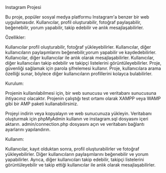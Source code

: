 Instagram Projesi

Bu proje, popüler sosyal medya platformu Instagram'a benzer bir web uygulamasıdır. Kullanıcılar, profil oluşturabilir, fotoğraf paylaşabilir, beğenebilir, yorum yapabilir, takip edebilir ve anlık mesajlaşabilirler.

Özellikler:

Kullanıcılar profil oluşturabilir, fotoğraf yükleyebilirler.
Kullanıcılar, diğer kullanıcıların paylaşımlarını beğenebilir,yorum yapabilir ve kaydedebilirler.
Kullanıcılar, diğer kullanıcılar ile anlık olarak mesajlaşabilirler.
Kullanıcılar, diğer kullanıcıları takip edebilir ve takipçi listelerini görüntüleyebilirler.
Proje, güvenliği sağlamak için parola şifrelemesi kullanır.
Proje, kullanıcılara arama özelliği sunar, böylece diğer kullanıcıların profillerini kolayca bulabilirler.

Kurulum:

Projenin kullanılabilmesi için, bir web sunucusu ve veritabanı sunucusuna ihtiyacınız olacaktır. Projenin çalıştığı test ortamı olarak XAMPP veya WAMP gibi bir AMP paketi kullanabilirsiniz.

Projeyi indirin veya kopyalayın ve web sunucunuza yükleyin.
Veritabanı oluşturmak için phpMyAdmin kullanın ve instagram.sql dosyasını içeri aktarın.
admin/connection.php dosyasını açın ve veritabanı bağlantı ayarlarını yapılandırın.

Kullanım:

Kullanıcılar, kayıt olduktan sonra, profil oluşturabilirler ve fotoğraf yükleyebilirler. Diğer kullanıcıların paylaşımlarını beğenebilir ve yorum yapabilirler. Ayrıca, diğer kullanıcıları takip edebilir, takipçi listelerini görüntüleyebilir ve takip ettiği kullanıcılar ile anlık olarak mesajlaşabilirler.
